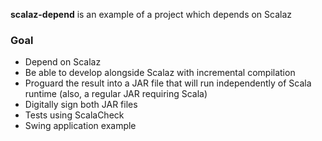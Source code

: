 **scalaz-depend** is an example of a project which depends on Scalaz

### Goal

* Depend on Scalaz
* Be able to develop alongside Scalaz with incremental compilation
* Proguard the result into a JAR file that will run independently of Scala runtime (also, a regular JAR requiring Scala)
* Digitally sign both JAR files
* Tests using ScalaCheck
* Swing application example
